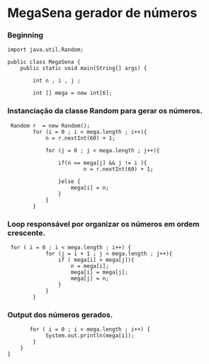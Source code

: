 #   MegaSena gerador de números

### Beginning
````
import java.util.Random;

public class MegaSena {
    public static void main(String[] args) {

        int n , i , j ;

        int [] mega = new int[6];

````
###  Instanciação da classe Random para gerar os números.

````
 Random r  = new Random();
        for (i = 0 ; i < mega.length ; i++){
            n = r.nextInt(60) + 1;

            for (j = 0 ; j < mega.length ; j++){

                if(n == mega[j] && j != i ){
                        n = r.nextInt(60) + 1;

                }else {
                    mega[i] = n;
                }
            }
        }
````

### Loop responsável por organizar os números em ordem crescente.

````
 for ( i = 0 ; i < mega.length ; i++) {
            for (j = i + 1 ; j < mega.length ; j++){
                if ( mega[i] > mega[j]){
                    n = mega[i];
                    mega[i] = mega[j];
                    mega[j] = n;
                }
            }
        }
````

### Output dos números gerados.
````
       for ( i = 0 ; i < mega.length ; i++) {
            System.out.println(mega[i]);
        }
    }
}
````